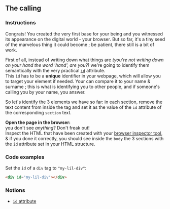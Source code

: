 ## The calling

### Instructions

Congrats! You created the very first base for your being and you witnessed its
appearance on the digital world - your browser. But so far, it's a tiny seed of
the marvelous thing it could become ; be patient, there still is a bit of work.

First of all, instead of writing down what things are _(you're not writing down
on your hand the word 'hand', are you?)_ we're going to identify them
semantically with the very practical
[`id`](https://developer.mozilla.org/en-US/docs/Web/HTML/Global_attributes/id)
attribute. \
This `id` has to be a **unique** identifier in your webpage, which will allow you
to target your element if needed. Your can compare it to your name & surname ; this
is what is identifying you to other people, and if someone's calling you by your
name, you answer.

So let's identify the 3 elements we have so far: in each section, remove the
text content from inside the tag and set it as the value of the `id` attribute
of the corresponding `section` text.

**Open the page in the browser:** \
you don't see _anything_? Don't freak out! \
Inspect the HTML that have been created with your
[browser inspector tool](https://developer.mozilla.org/en-US/docs/Learn/Common_questions/What_are_browser_developer_tools),
& if you done it correctly, you should see inside the `body` the 3 sections with
the `id` attribute set in your HTML structure.

### Code examples

Set the `id` of a `div` tag to `"my-lil-div"`:

```html
<div id="my-lil-div"></div>
```

### Notions

- [`id` attribute](https://developer.mozilla.org/en-US/docs/Web/HTML/Global_attributes/id)
